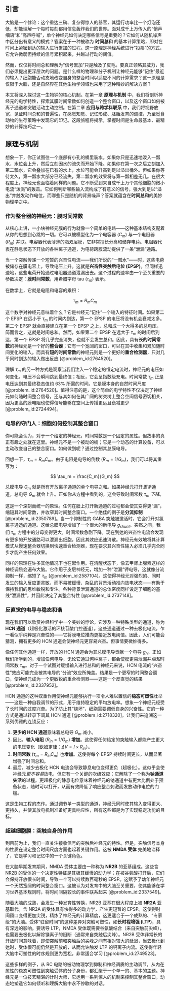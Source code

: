 ## 引言
大脑是一个悖论：这个重达三磅、复杂得惊人的器官，其运行功率比一个灯泡还低，却能理解一个每时每刻都用信息轰炸我们的世界。面对成千上万传入的“悄声细语”和“高声呼喊”，单个神经元如何决定哪些信号是重要的？它如何从随机噪声中区分出有意义的模式？答案在于一种被称为 **时间总和** 的基本计算策略，即对在时间上紧密到达的输入进行累加的过程。这一原理是神经系统进行“投票”的方式，它允许微弱但持续的信号累积起来，并越过行动的阈值。

然而，仅仅将时间总和理解为“信号累加”只是触及了皮毛。要真正领略其威力，我们必须提出更深层次的问题。是什么样的物理和分子机制让神经元能够“记住”最近的输入？细胞能否动态地改变自身的整合时间以适应不同的计算需求？这一原理是仅限于大脑，还是自然界在其他生物学领域也采用了这种精妙的解决方案？

本文将深入探讨这一生物钟的核心机制。在第一章 **原理与机制** 中，我们将剖析神经元的电学特性，探索其膜时间常数如何创造一个整合窗口，以及这个窗口如何被离子通道和突触活动主动控制。在第二章 **应用与跨学科联系** 中，我们将视野放宽，见证时间总和的普遍性，在感觉知觉、记忆形成、胚胎发育的调控，乃至觅食动物的生存策略中发现它的印记。这段旅程将揭示，掌握时间是生命最基本、最精妙的计算技巧之一。

## 原理与机制

想象一下，你正试图往一个底部有小孔的桶里装水。如果你只是迅速地泼入一瓢水，水位会上升，然后立刻因水的流失而开始下降。如果你在第一次之后立刻加入第二瓢水，它会叠加在已有的水上，水位可能会升高到足以溢出桶外。但如果你等待太久，第一瓢水大部分已经流失，第二瓢水的效果将与第一瓢相差无几。在很大程度上，神经元也面临着同样的问题。它不断受到来自成千上万个其他细胞的微小电流“泼溅”的轰击。它如何判断哪些输入流构成了有意义的信号，强大到足以“溢出”并触发动作电位，而哪些只是随机的背景噪声？答案就蕴含在**时间总和**的美妙物理学之中。

### 作为整合器的神经元：膜时间常数

从核心上讲，一小块神经元膜的行为就像一个简单的电路——这种基本结构支配着从你的思想到心跳的一切。它可以被模型化为一个电容器 ($C_m$) 与一个电阻器 ($R_m$) 并联。电容器代表薄薄的脂双层膜，它非常擅长分离和储存电荷。电阻器代表在静息状态下开放的各种离子通道，为电荷跨膜流动提供了一条“泄漏”通路。

当一个突触传递一个短暂的兴奋性电流——我们所说的“一瓢水”——时，这些电荷被储存在膜电容上，导致电压上升。这就是**兴奋性突触后电位 (EPSP)**。但同样迅速地，这些电荷开始通过电阻器通道泄漏出去。这个过程的速率由一个至关重要的参数决定：**膜时间常数**，用希腊字母 tau ($\tau_m$) 表示。

在数学上，它就是电阻和电容的乘积：

$$
\tau_m = R_m C_m
$$

这个数字对神经元意味着什么？它是神经元“记住”一个输入的特征时间。如果第二个 EPSP 在远小于 $\tau_m$ 的时间内到达，第一个 EPSP 的电压将没有机会衰减太多。第二个 EPSP 就会直接建立在第一个 EPSP 之上，总和成一个大得多的总电压。简而言之，这就是时间总和。然而，如果第二个 EPSP 在远大于 $\tau_m$ 的时间后到达，第一个 EPSP 将几乎完全消失，也就不会发生总和。因此，具有**长的时间常数**的神经元是一个好的**整合器**；它有一个宽阔的窗口，可以在其中收集和累加随时间变化的输入。而具有**短的时间常数**的神经元则是一个更好的**重合检测器**，只对几乎同时到达的输入做出反应 [@problem_id:2764520]。

理解 $\tau_m$ 的另一种方式是观察当我们注入一个稳定的恒定电流时，神经元的电压如何变化。电压不会瞬间跳到最终值；相反，它会呈指数级充电。时间常数 $\tau_m$ 正是电压达到其最终稳态值约 $63\%$ 所需的时间。它是膜本身的自然时间尺度 [@problem_id:2764520]。值得注意的是，这个简单的电学特性不仅决定了神经元如何随时间整合信号，还与其如何在其广阔的树突树上整合空间信号密切相关，因为更高的膜电阻也使得信号能够在空间上传播更远且衰减更少 [@problem_id:2724494]。

### 电导的守门人：细胞如何控制其整合窗口

你可能会认为，对于一个给定的神经元，时间常数是一个固定的属性。但故事的真正有趣之处就在这里。神经元不是一个被动的桶；它是一个动态的计算设备，可以主动改变自己的整合窗口。如何做到呢？通过控制其总膜电导。

回想一下，$\tau_m = R_m C_m$。由于电阻是电导的倒数 ($R_m = 1/G_m$)，我们可以将其重写为：

$$
\tau_m = \frac{C_m}{G_m}
$$

总膜电导 $G_m$ 就是所有开放离子通道的单个电导之和。如果神经元打开*更多*通道，总电导 $G_m$ 就会上升。正如你从方程中看到的，这会导致时间常数 $\tau_m$ *下降*。

这是一个深刻而统一的原理。任何在膜上打开新通道的过程都会使其变得更“漏”，缩短其时间常数，并收窄其时间整合窗口。一个绝佳的例子是**分流抑制** [@problem_id:2350789]。当一个抑制性的 GABA 突触被激活时，它会打开对氯离子通透的通道。这给总膜电导增加了一个很大的新电导 $g_{shunt}$。突然之间，我们 $\tau_m$ 方程中的分母变得更大，时间常数急剧下降。现在到达的兴奋性电流会发现有更多的开放通路可以泄漏出细胞，因此其效应迅速消散。神经元有效地将其计算模式从慢速整合器切换到快速重合检测器，现在要求其兴奋性输入必须几乎完全同步才能产生任何效果。

同样的原理在许多其他情况下也在起作用。在清醒状态下，像去甲肾上腺素这样的神经调质会遍布大脑。它作用于皮层神经元，增加一种“泄漏”钾电导，这就像分流抑制一样，缩短了 $\tau_m$ [@problem_id:2587104]。这使得神经元对强烈的、同时发生的输入反应更灵敏，而不易被缓慢、杂乱的背景活动推向放电状态——有助于保持我们的思维敏锐和专注。各种背景泄漏通道的总体密度同样设定了细胞的基线“泄漏性”，并因此决定了其整合特性 [@problem_id:2737148]。

### 反直觉的电导与稳态和谐

现在我们可以欣赏神经科学中一个美妙的悖论，它涉及一种特殊类型的通道，称为 **HCN 通道**（超极化激活的环核苷酸门控通道）。这些通道通过一种去极化电流，乍一看似乎纯粹是兴奋性的——它将膜电位推向更接近放电阈值。因此，人们可能会猜测，拥有更多的 HCN 通道会使神经元更容易兴奋。但事情要微妙得多。

像任何其他通道一样，开放的 HCN 通道会为其总膜电导贡献一个电导 $g_h$。正如我们所学到的，增加任何电导，无论它通过何种离子，都会使膜更易泄漏并*缩短*时间常数 $\tau_m$。对于一个试图对缓慢输入进行总和的神经元来说，HCN 电流的“兴奋性”效应可能完全被其电导的“分流”效应所掩盖。结果是一个更窄的时间整合窗口，使神经元成为一个更敏锐的重合检测器——这是一个反直觉的结果 [@problem_id:2337952]。

HCN 通道的这种双重作用使神经元能够执行一项令人难以置信的**稳态可塑性**壮举——这是一种自我调节的形式，用于维持稳定的平均放电率。想象一个神经元经受了长时间的过度兴奋。为了防止其“烧坏”，细胞需要调低自身的兴奋性。它的一种方式是通过转录下调其 HCN 通道 [@problem_id:2718320]。让我们来追溯这一系列优雅的连锁反应：
1.  **更少的 HCN 通道**意味着总电导 $G_m$ 减小。
2.  因此，**输入电阻** ($R_{in} = 1/G_m$) **增加**。这使得任何给定的突触输入都能产生更大的电压变化（欧姆定律：$\Delta V = I \times R_{in}$）。
3.  **时间常数** ($\tau_m = R_{in} C_m$) 也**增加**。这使得每个 EPSP 持续时间更长，从而显著增强了时间总和。
4.  最后，减少去极化 HCN 电流会导致静息电位变得更负（超极化）。这似乎会使神经元*更不容易*放电，但它有一个关键的次级效应：它解除了一个称为**钠通道失活**的过程。更超极化的静息电位意味着神经元的钠通道中有更大比例处于预备状态，随时可以打开，从而有效降低了响应整合刺激而发放动作电位的门槛。

这是生物工程的杰作。通过调节单一类型的通道，神经元同时使其输入变得更大、更持久，并使其放电机制准备好更具响应性，所有这些都是为了实现稳定功能的目标。

### 超越细胞膜：突触自身的作用

到目前为止，我们一直关注接收信号的突触后神经元的特性。但是，突触信号本身的性质在设定整合时间尺度方面也起着关键作用。这被 **NMDA 受体** 完美地诠释了，它是学习和记忆中的一个关键角色。

在大脑早期发育期间，NMDA 受体主要由一种称为 **NR2B** 的亚基组成。这些含 NR2B 的受体的一个决定性特征是其极其缓慢的动力学；在被谷氨酸打开后，它们会保持开放很长时间，导致一个可以持续数百毫秒的 EPSP。这赋予了幼年神经元一个天然宽阔的时间整合窗口。这被认为对发育中的大脑至关重要，使其能够在学习世界基本规则时，将时间间隔较长的事件联系起来 [@problem_id:2337549]。

随着大脑的成熟，会发生一种发育性转换，NR2B 亚基在很大程度上被 **NR2A** 亚基取代。含 NR2A 的受体具有快得多的动力学，产生更短暂的 EPSP。这使得时间窗口变得更加尖锐，精炼了神经元的计算精度，这更适合于一个成熟的、“专家级”的大脑。受体“驻留时间”的这种差异对突触可塑性，如**长时程增强 (LTP)**，具有深远的影响。要诱导 LTP，NMDA 受体既需要谷氨酸结合（来自突触前尖峰），也需要去极化以解除镁离子的阻断（通常来自突触后尖峰）。NR2B 受体非常长的开放时间意味着，即使突触前和突触后的尖峰之间有相对较大的延迟，当去极化到达时，受体很可能仍然是开放的，从而允许触发 LTP 的钙离子内流。这使得年轻大脑中可塑性的时序规则更为宽松，非常适合学习 [@problem_id:2749523]。

这些多样的例子，从 RC 电路的被动物理学到抑制和神经调质的主动调节，从内在属性的稳态可塑性到突触受体的分子身份，都汇聚于一个单一的、基本的主题。神经元是一位技艺精湛的计时大师，它运用一系列惊人的机制来控制其整合窗口，动态地塑造它如何倾听和理解大脑中永不停歇的对话。

